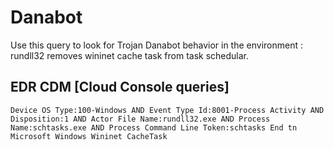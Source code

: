 # Danabot

Use this query to look for Trojan Danabot behavior in the environment : rundll32 removes wininet cache task from task schedular.

## EDR CDM [Cloud Console queries]

```
Device OS Type:100-Windows AND Event Type Id:8001-Process Activity AND Disposition:1 AND Actor File Name:rundll32.exe AND Process Name:schtasks.exe AND Process Command Line Token:schtasks End tn Microsoft Windows Wininet CacheTask

```
